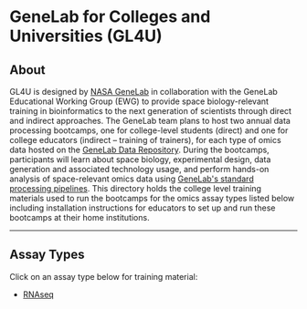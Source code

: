 # GeneLab for Colleges and Universities (GL4U)

## About
GL4U is designed by [NASA GeneLab](https://genelab.nasa.gov/) in collaboration with the GeneLab Educational Working Group (EWG) to provide space biology-relevant training in bioinformatics to the next generation of scientists through direct and indirect approaches. The GeneLab team plans to host two annual data processing bootcamps, one for college-level students (direct) and one for college educators (indirect – training of trainers), for each type of omics data hosted on the [GeneLab Data Repository](https://genelab-data.ndc.nasa.gov/genelab/projects). During the bootcamps, participants will learn about space biology, experimental design, data generation and associated technology usage, and perform hands-on analysis of space-relevant omics data using [GeneLab's standard processing pipelines](https://github.com/nasa/GeneLab_Data_Processing). This directory holds the college level training materials used to run the bootcamps for the omics assay types listed below including installation instructions for educators to set up and run these bootcamps at their home institutions.

---
## Assay Types
Click on an assay type below for training material:
- [RNAseq](RNAseq)  
